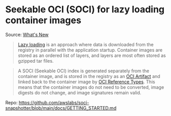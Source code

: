 # Seekable OCI (SOCI) for lazy loading container images

Source: [What's New](https://aws.amazon.com/about-aws/whats-new/2022/09/introducing-seekable-oci-lazy-loading-container-images/)

> [Lazy loading](https://en.wikipedia.org/wiki/Lazy_loading) is an approach where data is downloaded from the registry in parallel with the application startup. Container images are stored as an ordered list of layers, and layers are most often stored as gzipped tar files.

> A SOCI (Seekable OCI) index is generated separately from the container image, and is stored in the registry as an [OCI Artifact](https://github.com/opencontainers/artifacts) and linked back to the container image by [OCI Reference Types](https://github.com/opencontainers/tob/blob/main/proposals/wg-reference-types.md). This means that the container images do not need to be converted, image digests do not change, and image signatures remain valid.

Repo: https://github.com/awslabs/soci-snapshotter/blob/main/docs/GETTING_STARTED.md

